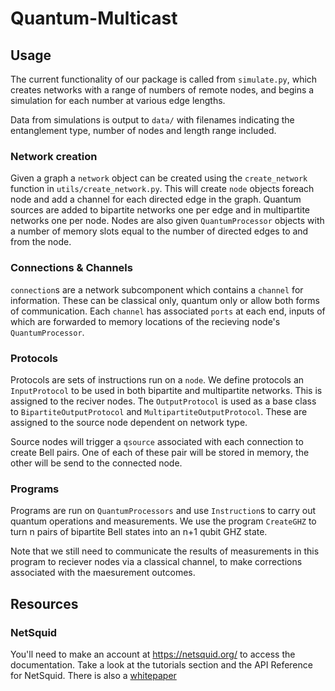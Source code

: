 # Quantum-Multicast

## Usage

The current functionality of our package is called from `simulate.py`, which creates networks with a range of numbers of remote nodes, and begins a simulation for each number at various edge lengths.

Data from simulations is output to `data/` with filenames indicating the entanglement type, number of nodes and length range included.

### Network creation

Given a graph a `network` object can be created using the `create_network` function in `utils/create_network.py`.
This will create `node` objects foreach node and add a channel for each directed edge in the graph. Quantum sources are added to bipartite networks one per edge and in multipartite networks one per node. Nodes are also given `QuantumProcessor` objects with a number of memory slots equal to the number of directed edges to and from the node.

### Connections & Channels 
`connection`s are a network subcomponent which contains a `channel` for information. These can be classical only, quantum only or allow both forms of communication. Each `channel` has associated `ports` at each end, inputs of which are forwarded to memory locations of the recieving node's `QuantumProcessor`.

### Protocols

Protocols are sets of instructions run on a `node`. We define protocols an `InputProtocol` to be used in both bipartite and multipartite networks. This is assigned to the reciver nodes. The `OutputProtocol` is used as a base class to `BipartiteOutputProtocol` and `MultipartiteOutputProtocol`. These are assigned to the source node dependent on network type.

Source nodes will trigger a `qsource` associated with each connection to create Bell pairs. One of each of these pair will be stored in memory, the other will be send to the connected node.

### Programs

Programs are run on `QuantumProcessors` and use `Instruction`s to carry out quantum operations and measurements. We use the program `CreateGHZ` to turn n pairs of bipartite Bell states into an n+1 qubit GHZ state.

Note that we still need to communicate the results of measurements in this program to reciever nodes via a classical channel, to make corrections associated with the maesurement outcomes.

## Resources

### NetSquid 
You'll need to make an account at https://netsquid.org/ to access the documentation. Take a look at the tutorials section and the API Reference for NetSquid.
There is also a [whitepaper](http://arxiv.org/abs/1411.4028)
